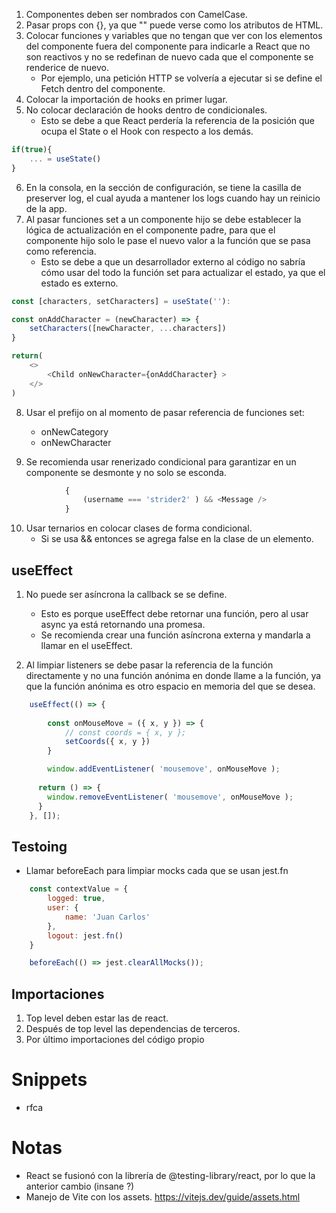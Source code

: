 1. Componentes deben ser nombrados con CamelCase.
2. Pasar props con {}, ya que "" puede verse como los atributos de HTML.
3. Colocar funciones y variables que no tengan que ver con los elementos del componente fuera del componente para indicarle a React que no son reactivos y no se redefinan de nuevo cada que el componente se renderice de nuevo.
    - Por ejemplo, una petición HTTP se volvería a ejecutar si se define el Fetch dentro del componente.
4. Colocar la importación de hooks en primer lugar.
5. No colocar declaración de hooks dentro de condicionales.
    - Esto se debe a que React perdería la referencia de la posición que ocupa el State o el Hook con respecto a los demás.
``` js
if(true){
    ... = useState()
}
```

6. En la consola, en la sección de configuración, se tiene la casilla de preserver log, el cual ayuda a mantener los logs cuando hay un reinicio de la app.
7. Al pasar funciones set a un componente hijo se debe establecer la lógica de actualización en el componente padre, para que el componente hijo solo le pase el nuevo valor a la función que se pasa como referencia.
    - Esto se debe a que un desarrollador externo al código no sabría cómo usar del todo la función set para actualizar el estado, ya que el estado es externo.

``` js
const [characters, setCharacters] = useState(''):

const onAddCharacter = (newCharacter) => {
    setCharacters([newCharacter, ...characters])
}

return(
    <>
        <Child onNewCharacter={onAddCharacter} >
    </>
)
```

8. Usar el prefijo on al momento de pasar referencia de funciones set:
    - onNewCategory
    - onNewCharacter

9. Se recomienda usar renerizado condicional para garantizar en un componente se desmonte y no solo se esconda.

``` js
            {
                (username === 'strider2' ) && <Message />
            }
```

10. Usar ternarios en colocar clases de forma condicional.
    - Si se usa && entonces se agrega false en la clase de un elemento.

## useEffect
1. No puede ser asíncrona la callback se se define.
    - Esto es porque useEffect debe retornar una función, pero al usar async ya está retornando una promesa.
    - Se recomienda crear una función asíncrona externa y mandarla a llamar en el useEffect.

2. Al limpiar listeners se debe pasar la referencia de la función directamente y no una función anónima en donde llame a la función, ya que la función anónima es otro espacio en memoria del que se desea.

``` js
    useEffect(() => {
        
        const onMouseMove = ({ x, y }) => {
            // const coords = { x, y };
            setCoords({ x, y })
        }

        window.addEventListener( 'mousemove', onMouseMove );
        
      return () => {
        window.removeEventListener( 'mousemove', onMouseMove );
      }
    }, []);
```

## Testoing
- Llamar beforeEach para limpiar mocks cada que se usan jest.fn

``` js
    const contextValue = {
        logged: true,
        user: {
            name: 'Juan Carlos'
        },
        logout: jest.fn()
    }

    beforeEach(() => jest.clearAllMocks());
```

## Importaciones
1. Top level deben estar las de react.
2. Después de top level las dependencias de terceros.
3. Por último importaciones del código propio

# Snippets
- rfca

# Notas
- React se fusionó con la librería de @testing-library/react, por lo que la anterior cambio (insane ?)
- Manejo de Vite con los assets. https://vitejs.dev/guide/assets.html